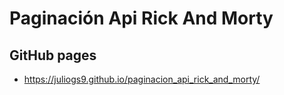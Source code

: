 # Paginación Api Rick And Morty

## GitHub pages

- https://juliogs9.github.io/paginacion_api_rick_and_morty/
